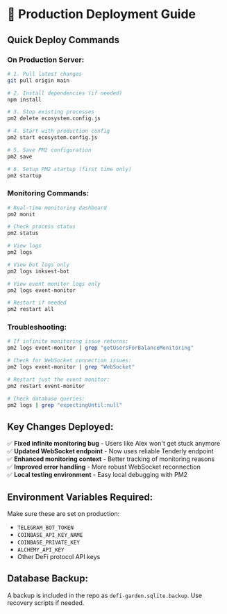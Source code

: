 # 🚀 Production Deployment Guide

## Quick Deploy Commands

### On Production Server:

```bash
# 1. Pull latest changes
git pull origin main

# 2. Install dependencies (if needed)
npm install

# 3. Stop existing processes
pm2 delete ecosystem.config.js

# 4. Start with production config
pm2 start ecosystem.config.js

# 5. Save PM2 configuration
pm2 save

# 6. Setup PM2 startup (first time only)
pm2 startup
```

### Monitoring Commands:

```bash
# Real-time monitoring dashboard
pm2 monit

# Check process status
pm2 status

# View logs
pm2 logs

# View bot logs only
pm2 logs inkvest-bot

# View event monitor logs only  
pm2 logs event-monitor

# Restart if needed
pm2 restart all
```

### Troubleshooting:

```bash
# If infinite monitoring issue returns:
pm2 logs event-monitor | grep "getUsersForBalanceMonitoring"

# Check for WebSocket connection issues:
pm2 logs event-monitor | grep "WebSocket"

# Restart just the event monitor:
pm2 restart event-monitor

# Check database queries:
pm2 logs | grep "expectingUntil:null"
```

## Key Changes Deployed:

✅ **Fixed infinite monitoring bug** - Users like Alex won't get stuck anymore  
✅ **Updated WebSocket endpoint** - Now uses reliable Tenderly endpoint  
✅ **Enhanced monitoring context** - Better tracking of monitoring reasons  
✅ **Improved error handling** - More robust WebSocket reconnection  
✅ **Local testing environment** - Easy local debugging with PM2

## Environment Variables Required:

Make sure these are set on production:
- `TELEGRAM_BOT_TOKEN`
- `COINBASE_API_KEY_NAME` 
- `COINBASE_PRIVATE_KEY`
- `ALCHEMY_API_KEY`
- Other DeFi protocol API keys

## Database Backup:

A backup is included in the repo as `defi-garden.sqlite.backup`. Use recovery scripts if needed.